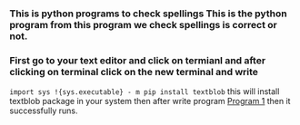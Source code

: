 ### This is python programs to check spellings This is the python program from this program we check spellings is correct or not. 

### First go to your text editor and click on termianl and after clicking on terminal click on the new terminal and write 
`import sys
!{sys.executable} - m pip install textblob` this will install textblob package in your system then after write program [Program 1](https://github.com/Ayush7614/Amazing-Python-Scripts/blob/master/Spelling%20Checker/program1.py) then it successfully runs.

